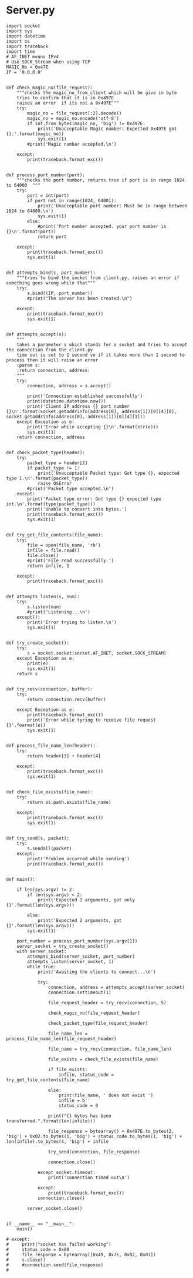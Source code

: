 <h1>Server.py</h1>

    import socket
    import sys
    import datetime
    import os
    import traceback
    import time
    # AF_INET means IPv4
    # Use SOCK_Stream when using TCP
    MAGIC_No = 0x47E
    IP = '0.0.0.0'


    def check_magic_no(file_request):
        """checks the magic_no_from_client which will be give in byte
        tries to confirm that it is in 0x497E
        raises an error  if its not a 0x497E"""
        try:
            magic_no = file_request[:2].decode()
            magic_no = magic_no.encode('utf-8')
            if int.from_bytes(magic_no, 'big') != 0x497E:
                print('Unacceptable Magic number: Expected 0x497E got {}.'.format(magic_no))
                sys.exit(1)
            #print('Magic number accepted.\n')

        except:
            print(traceback.format_exc())


    def process_port_number(port):
        """checks the port number, returns true if port is in range 1024 to 64000  """
        try:
            port = int(port)
            if port not in range(1024, 64001):
                print('Unacceptable port number: Must be in range between 1024 to 64000.\n')
                sys.exit(1)
            else:
                #print('Port number accepted. your port number is {}\n'.format(port))
                return port

        except:
            print(traceback.format_exc())
            sys.exit(1)


    def attempts_bind(s, port_number):
        """tries to bind the socket from client.py, raises an error if something goes wrong while that"""
        try:
            s.bind((IP, port_number))
            #print("The server has been created.\n")

        except:
            print(traceback.format_exc())
            sys.exit(1)


    def attempts_accept(s):
        """
        takes a parameter s which stands for a socket and tries to accept the connection from the client.py
        time out is set to 1 second so if it takes more than 1 second to process then it will raise an error
        :param s:
        :return connection, address:
        """
        try:
            connection, address = s.accept()

            print('Connection established successfully')
            print(datetime.datetime.now())
            print('Client IP address {} port number {}\n'.format(socket.getaddrinfo(address[0], address[1])[0][4][0], socket.getaddrinfo(address[0], address[1])[0][4][1]))
        except Exception as e:
            print('Error while accepting {}\n'.format(str(e)))
            sys.exit(1)
        return connection, address


    def check_packet_type(header):
        try:
            packet_type = header[2]
            if packet_type != 1:
                print('Unacceptable Packet type: Got type {}, expected type 1.\n'.format(packet_type))
                raise OSError
            #print('Packet type accepted.\n')
        except:
            print('Packet type error: Got type {} expected type int.\n'.format(type(packet_type)))
            print('Unable to convert into bytes.')
            print(traceback.format_exc())
            sys.exit(1)


    def try_get_file_contents(file_name):
        try:
            file = open(file_name, 'rb')
            infile = file.read()
            file.close()
            #print('File read successfully.')
            return infile, 1

        except:
            print(traceback.format_exc())


    def attempts_listen(s, num):
        try:
            s.listen(num)
            #print('Listening...\n')
        except():
            print('Error trying to listen.\n')
            sys.exit(1)


    def try_create_socket():
        try:
            s = socket.socket(socket.AF_INET, socket.SOCK_STREAM)
        except Exception as e:
            print(e)
            sys.exit(1)
        return s


    def try_recv(connection, buffer):
        try:
            return connection.recv(buffer)

        except Exception as e:
            print(traceback.format_exc())
            print('Error while tyring to receive file request {}'.foarmat(e))
            sys.exit(1)


    def process_file_name_len(header):
        try:
            return header[3] + header[4]

        except:
            print(traceback.format_exc())
            sys.exit(1)


    def check_file_exists(file_name):
        try:
            return os.path.exists(file_name)

        except:
            print(traceback.format_exc())
            sys.exit(1)


    def try_send(s, packet):
        try:
            s.sendall(packet)
        except:
            print('Problem occurred while sending')
            print(traceback.format_exc())


    def main():

        if len(sys.argv) != 2:
            if len(sys.argv) < 2:
                print('Expected 2 arguments, got only {}'.format(len(sys.argv)))

            else:
                print('Expected 2 arguments, got {}'.format(len(sys.argv)))
            sys.exit(1)

        port_number = process_port_number(sys.argv[1])
        server_socket = try_create_socket()
        with server_socket:
            attempts_bind(server_socket, port_number)
            attempts_listen(server_socket, 1)
            while True:
                print('Awaiting the clients to connect...\n')

                try:
                    connection, address = attempts_accept(server_socket)
                    connection.settimeout(1)

                    file_request_header = try_recv(connection, 5)

                    check_magic_no(file_request_header)

                    check_packet_type(file_request_header)

                    file_name_len = process_file_name_len(file_request_header)

                    file_name = try_recv(connection, file_name_len)

                    file_exists = check_file_exists(file_name)

                    if file_exists:
                        infile, status_code = try_get_file_contents(file_name)

                    else:
                        print(file_name, ' does not exist ')
                        infile = b''
                        status_code = 0

                    print("{} bytes has been transferred.".format(len(infile)))

                    file_response = bytearray() + 0x497E.to_bytes(2, 'big') + 0x02.to_bytes(1, 'big') + status_code.to_bytes(1, 'big') + len(infile).to_bytes(4, 'big') + infile

                    try_send(connection, file_response)

                    connection.close()

                except socket.timeout:
                    print('connection timed out\n')

                except:
                    print(traceback.format_exc())
                connection.close()

            server_socket.close()


    if __name__ == "__main__":
        main()

    # except:
    #     print("socket has failed working")
    #     status_code = 0x00
    #     file_response = bytearray([0x49, 0x7E, 0x02, 0x01])
    #     s.close()
    #     #connection.send(file_response)
    #
